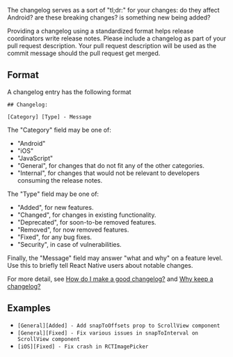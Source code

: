 The changelog serves as a sort of "tl;dr:" for your changes: do they affect Android? are these breaking changes? is something new being added?

Providing a changelog using a standardized format helps release coordinators write release notes. Please include a changelog as part of your pull request description. Your pull request description will be used as the commit message should the pull request get merged. 

## Format

A changelog entry has the following format

```
## Changelog:

[Category] [Type] - Message
```	

The "Category" field may be one of:

* "Android"
* "iOS"
* "JavaScript"
* "General", for changes that do not fit any of the other categories.
* "Internal", for changes that would not be relevant to developers consuming the release notes.

The "Type" field may be one of:

* "Added", for new features.	
* "Changed", for changes in existing functionality.	
* "Deprecated", for soon-to-be removed features.	
* "Removed", for now removed features.	
* "Fixed", for any bug fixes.	
* "Security", in case of vulnerabilities.	

Finally, the "Message" field may answer "what and why" on a feature level. Use this to briefly tell React Native users about notable changes.

For more detail, see [How do I make a good changelog?](https://keepachangelog.com/en/1.0.0/#how) and [Why keep a changelog?](https://keepachangelog.com/en/1.0.0/#why)

## Examples	

* `[General][Added] - Add snapToOffsets prop to ScrollView component`
* `[General][Fixed] - Fix various issues in snapToInterval on ScrollView component`
* `[iOS][Fixed] - Fix crash in RCTImagePicker`